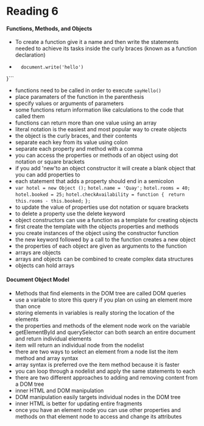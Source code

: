 # Reading 6
#### Functions, Methods, and Objects
- To create a function give it a name and then write the statements needed to achieve its tasks inside the curly braces (known as a function declaration)
- ```function() sayHello {
    document.write('hello')
}```
- functions need to be called in order to execute ```sayHello()```
- place paramaters of the function in the parenthesis 
- specify values or arguments of parameters
- some functions return information like calculations to the code that called them
- functions can return more than one value using an array
- literal notation is the easiest and most popular way to create objects
- the object is the curly braces, and their contents
- separate each key from its value using colon 
- separate each property and method with a comma 
- you can access the properties or methods of an object using dot notation or square brackets
- if you add 'new'to an object constructor it will create a blank object that you can add properties to 
- each statement that adds a property should end in a semicolon 
- ```var hotel = new Object ();```
```hotel.name = 'Quay';```
```hotel.rooms = 40;```
```hotel.booked = 25;```
```hotel.checkAvailability = function {```
``` return this.rooms - this.booked;```
```};```
- to update the value of properties use dot notation or square brackets 
- to delete a property use the delete keyword
- object constructors can use a function as a template for creating objects  
- first create the template with the objects properties and methods
- you create instances of the object using the constructor function 
- the new keyword followed by a call to the function creates a new object 
- the properties of each object are given as arguments to the function
- arrays are objects
- arrays and objects can be combined to create complex data structures
- objects can hold arrays
#### Document Object Model
- Methods that find elements in the DOM tree are called DOM queries
- use a variable to store this query if you plan on using an element more than once
- storing elements in variables is really storing the location of the elements
- the properties and methods of the element node work on the variable
- getElementById and querySelector can both search an entire document and return individual elements
- item will return an individual node from the nodelist
- there are two ways to select an element from a node list the item method and array syntax
- array syntax is preferred ove the item method because it is faster
- you can loop through a nodelist and apply the same statements to each
- there are two different approaches to adding and removing content from a DOM tree
- inner HTML and DOM manipulation
- DOM manipulation easily targets individual nodes in the DOM tree
- inner HTML is better for updating entire fragments
- once you have an element node you can use other properties and methods on that element node to access and change its attributes
 